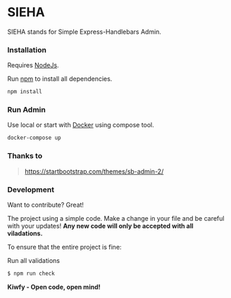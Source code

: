 # SIEHA

SIEHA stands for Simple Express-Handlebars Admin.

### Installation

Requires [NodeJs](https://nodejs.org/en/download/).

Run [npm](https://www.npmjs.com/get-npm) to install all dependencies.

```sh
npm install
```

### Run Admin

Use local or start with [Docker](https://docs.docker.com/get-docker/) using compose tool.

```sh
docker-compose up
```

### Thanks to
> https://startbootstrap.com/themes/sb-admin-2/

### Development

Want to contribute? Great!

The project using a simple code.
Make a change in your file and be careful with your updates!
**Any new code will only be accepted with all viladations.**

To ensure that the entire project is fine:

Run all validations

```sh
$ npm run check
```

**Kiwfy - Open code, open mind!**
